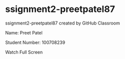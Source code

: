 # ssignment2-preetpatel87
ssignment2-preetpatel87 created by GitHub Classroom

Name: Preet Patel

Student Number: 100708239

Watch Full Screen
